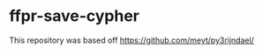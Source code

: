 ffpr-save-cypher
==========================

This repository was based off https://github.com/meyt/py3rijndael/
